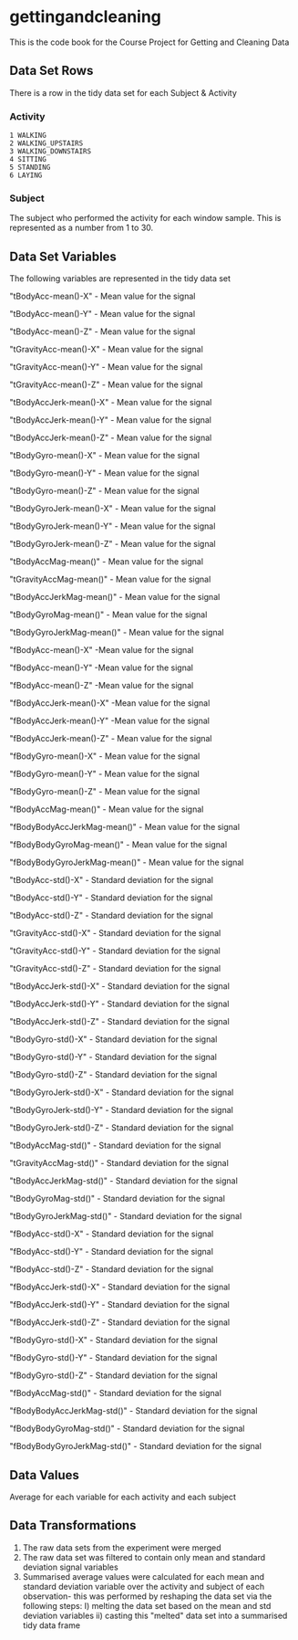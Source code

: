 # gettingandcleaningThis is the code book for the Course Project for Getting and Cleaning Data## Data Set Rows There is a row in the tidy data set for each Subject & Activity### Activity	1 WALKING	2 WALKING_UPSTAIRS	3 WALKING_DOWNSTAIRS	4 SITTING	5 STANDING	6 LAYING	### SubjectThe subject who performed the activity for each window sample. This is represented as a number from 1 to 30. ## Data Set VariablesThe following variables are represented in the tidy data set "tBodyAcc-mean()-X" - Mean value for the signal "tBodyAcc-mean()-Y" - Mean value for the signal              "tBodyAcc-mean()-Z" - Mean value for the signal "tGravityAcc-mean()-X" - Mean value for the signal "tGravityAcc-mean()-Y" - Mean value for the signal "tGravityAcc-mean()-Z" - Mean value for the signal "tBodyAccJerk-mean()-X" - Mean value for the signal "tBodyAccJerk-mean()-Y" - Mean value for the signal "tBodyAccJerk-mean()-Z" - Mean value for the signal "tBodyGyro-mean()-X" - Mean value for the signal "tBodyGyro-mean()-Y" - Mean value for the signal "tBodyGyro-mean()-Z" - Mean value for the signal "tBodyGyroJerk-mean()-X" - Mean value for the signal "tBodyGyroJerk-mean()-Y" - Mean value for the signal "tBodyGyroJerk-mean()-Z" - Mean value for the signal "tBodyAccMag-mean()" - Mean value for the signal "tGravityAccMag-mean()" - Mean value for the signal "tBodyAccJerkMag-mean()" - Mean value for the signal "tBodyGyroMag-mean()" - Mean value for the signal "tBodyGyroJerkMag-mean()" - Mean value for the signal "fBodyAcc-mean()-X" -Mean value for the signal "fBodyAcc-mean()-Y" -Mean value for the signal "fBodyAcc-mean()-Z" -Mean value for the signal "fBodyAccJerk-mean()-X" -Mean value for the signal "fBodyAccJerk-mean()-Y" -Mean value for the signal "fBodyAccJerk-mean()-Z" - Mean value for the signal "fBodyGyro-mean()-X" - Mean value for the signal "fBodyGyro-mean()-Y" - Mean value for the signal "fBodyGyro-mean()-Z" - Mean value for the signal "fBodyAccMag-mean()" - Mean value for the signal "fBodyBodyAccJerkMag-mean()" - Mean value for the signal "fBodyBodyGyroMag-mean()" - Mean value for the signal "fBodyBodyGyroJerkMag-mean()" - Mean value for the signal "tBodyAcc-std()-X" - Standard deviation for the signal "tBodyAcc-std()-Y" - Standard deviation for the signal "tBodyAcc-std()-Z" - Standard deviation for the signal "tGravityAcc-std()-X" - Standard deviation for the signal "tGravityAcc-std()-Y" - Standard deviation for the signal "tGravityAcc-std()-Z" - Standard deviation for the signal "tBodyAccJerk-std()-X" - Standard deviation for the signal "tBodyAccJerk-std()-Y" - Standard deviation for the signal "tBodyAccJerk-std()-Z" - Standard deviation for the signal "tBodyGyro-std()-X" - Standard deviation for the signal "tBodyGyro-std()-Y" - Standard deviation for the signal "tBodyGyro-std()-Z" - Standard deviation for the signal "tBodyGyroJerk-std()-X" - Standard deviation for the signal "tBodyGyroJerk-std()-Y" - Standard deviation for the signal "tBodyGyroJerk-std()-Z" - Standard deviation for the signal "tBodyAccMag-std()" - Standard deviation for the signal "tGravityAccMag-std()" - Standard deviation for the signal "tBodyAccJerkMag-std()" - Standard deviation for the signal "tBodyGyroMag-std()" - Standard deviation for the signal "tBodyGyroJerkMag-std()" - Standard deviation for the signal "fBodyAcc-std()-X" - Standard deviation for the signal "fBodyAcc-std()-Y" - Standard deviation for the signal "fBodyAcc-std()-Z" - Standard deviation for the signal "fBodyAccJerk-std()-X" - Standard deviation for the signal "fBodyAccJerk-std()-Y" - Standard deviation for the signal "fBodyAccJerk-std()-Z" - Standard deviation for the signal "fBodyGyro-std()-X" - Standard deviation for the signal "fBodyGyro-std()-Y" - Standard deviation for the signal "fBodyGyro-std()-Z" - Standard deviation for the signal "fBodyAccMag-std()" - Standard deviation for the signal "fBodyBodyAccJerkMag-std()" - Standard deviation for the signal "fBodyBodyGyroMag-std()" - Standard deviation for the signal "fBodyBodyGyroJerkMag-std()" - Standard deviation for the signal## Data ValuesAverage for each variable for each activity and each subject## Data Transformations1. The raw data sets from the experiment were merged2. The raw data set was filtered to contain only mean and standard deviation signal variables3. Summarised average values were calculated for each mean and standard deviation variable over the activity and subject of each observation- this was performed by reshaping the data set via the following steps:I) melting the data set based on the mean and std deviation variablesii) casting this "melted" data set into a summarised tidy data frame